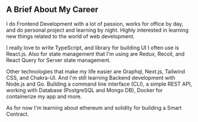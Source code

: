## A Brief About My Career

I do Frontend Development with a lot of passion, works for office by day, and do personal project and learning by night. Highly interested in learning new things related to the world of web development.

I really love to write TypeScript, and library for building UI I often use is React.js. Also for state management that I'm using are Redux, Recoil, and React Query for Server state management.

Other technologies that make my life easier are Graphql, Next.js, Tailwind CSS, and Chakra-UI. And I'm still learning Backend development with Node.js and Go. Building a command line interface (CLI), a simple REST API, working with Database (PostgreSQL and Mongo DB), Docker for containerize my app and more.

As for now I'm learning about ethereum and solidity for building a Smart Contract.
